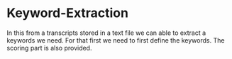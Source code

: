 # Keyword-Extraction
In this from a transcripts stored in a text file we can able to extract a keywords we need. For that first we need to first define the keywords. The scoring part is also provided.
